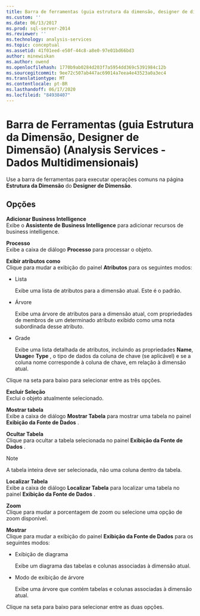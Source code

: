 ```yaml
---
title: Barra de ferramentas (guia estrutura da dimensão, designer de dimensão) (Analysis Services-dados multidimensionais) | Microsoft Docs
ms.custom: ''
ms.date: 06/13/2017
ms.prod: sql-server-2014
ms.reviewer: ''
ms.technology: analysis-services
ms.topic: conceptual
ms.assetid: 41f01eed-e50f-44c8-a8e0-97e01bd66bd3
author: minewiskan
ms.author: owend
ms.openlocfilehash: 1770b9ab0284d203f7a5954dd369c5391984c12b
ms.sourcegitcommit: 9ee72c507ab447ac69014a7eea4e43523a0a3ec4
ms.translationtype: MT
ms.contentlocale: pt-BR
ms.lasthandoff: 06/17/2020
ms.locfileid: "84938407"
---
```

# <a name="toolbar-dimension-structure-tab-dimension-designer-analysis-services---multidimensional-data"></a>Barra de Ferramentas (guia Estrutura da Dimensão, Designer de Dimensão) (Analysis Services - Dados Multidimensionais)
  Use a barra de ferramentas para executar operações comuns na página **Estrutura da Dimensão** do **Designer de Dimensão**.  
  
## <a name="options"></a>Opções  
 **Adicionar Business Intelligence**  
 Exibe o **Assistente de Business Intelligence** para adicionar recursos de business intelligence.  
  
 **Processo**  
 Exibe a caixa de diálogo **Processo** para processar o objeto.  
  
 **Exibir atributos como**  
 Clique para mudar a exibição do painel **Atributos** para os seguintes modos:  
  
-   Lista  
  
     Exibe uma lista de atributos para a dimensão atual. Este é o padrão.  
  
-   Árvore  
  
     Exibe uma árvore de atributos para a dimensão atual, com propriedades de membros de um determinado atributo exibido como uma nota subordinada desse atributo.  
  
-   Grade  
  
     Exibe uma lista detalhada de atributos, incluindo as propriedades **Name**, **Usage**e **Type** , o tipo de dados da coluna de chave (se aplicável) e se a coluna nome corresponde à coluna de chave, em relação à dimensão atual.  
  
 Clique na seta para baixo para selecionar entre as três opções.  
  
 **Excluir Seleção**  
 Exclui o objeto atualmente selecionado.  
  
 **Mostrar tabela**  
 Exibe a caixa de diálogo **Mostrar Tabela** para mostrar uma tabela no painel **Exibição da Fonte de Dados** .  
  
 **Ocultar Tabela**  
 Clique para ocultar a tabela selecionada no painel **Exibição da Fonte de Dados** .  
  
> [!NOTE]  
>  A tabela inteira deve ser selecionada, não uma coluna dentro da tabela.  
  
 **Localizar Tabela**  
 Exibe a caixa de diálogo **Localizar Tabela** para localizar uma tabela no painel **Exibição da Fonte de Dados** .  
  
 **Zoom**  
 Clique para mudar a porcentagem de zoom ou selecione uma opção de zoom disponível.  
  
 **Mostrar**  
 Clique para mudar a exibição do painel **Exibição da Fonte de Dados** para os seguintes modos:  
  
-   Exibição de diagrama  
  
     Exibe um diagrama das tabelas e colunas associadas à dimensão atual.  
  
-   Modo de exibição de árvore  
  
     Exibe uma árvore que contém tabelas e colunas associadas à dimensão atual.  
  
 Clique na seta para baixo para selecionar entre as duas opções.  
  
  
